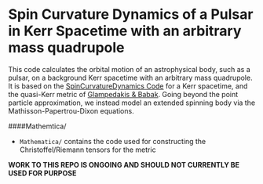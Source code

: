 # Spin Curvature Dynamics of a Pulsar in Kerr Spacetime with an arbitrary mass quadrupole

This code calculates the orbital motion of an astrophysical body, such as a pulsar, on a background Kerr spacetime with an arbitrary mass quadrupole. It is based on the [SpinCurvatureDynamics Code](https://github.com/tomkimpson/Orbital-Dynamics) for a Kerr spacetime, and the quasi-Kerr metric of [Glampedakis & Babak](https://arxiv.org/abs/gr-qc/0510057). Going beyond the point particle approximation, we instead model an extended spinning body via the Mathisson-Papertrou-Dixon equations.


####Mathemtica/

* `Mathematica/` contains the code used for constructing the Christoffel/Riemann tensors for the metric



**WORK TO THIS REPO IS ONGOING AND SHOULD NOT CURRENTLY BE USED FOR PURPOSE**


